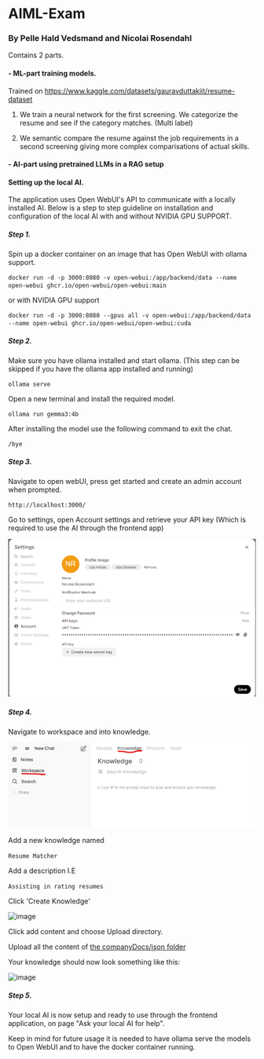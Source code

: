 # AIML-Exam

### By Pelle Hald Vedsmand and Nicolai Rosendahl

Contains 2 parts.

#### - ML-part training models.
Trained on https://www.kaggle.com/datasets/gauravduttakiit/resume-dataset

1. We train a neural network for the first screening. We categorize the resume and see if the category matches. (Multi label)

3. We semantic compare the resume against the job requirements in a second screening giving more complex comparisations of actual skills.

#### - AI-part using pretrained LLMs in a RAG setup

#### Setting up the local AI.

The application uses Open WebUI's API to communicate with a locally installed AI. Below is a step to step guideline on installation and configuration of the local AI with and without NVIDIA GPU SUPPORT.

##### Step 1.
Spin up a docker container on an image that has Open WebUI with ollama support. 

```
docker run -d -p 3000:8080 -v open-webui:/app/backend/data --name open-webui ghcr.io/open-webui/open-webui:main
```

or with NVIDIA GPU support

```
docker run -d -p 3000:8080 --gpus all -v open-webui:/app/backend/data --name open-webui ghcr.io/open-webui/open-webui:cuda
```

##### Step 2.
Make sure you have ollama installed and start ollama. (This step can be skipped if you have the ollama app installed and running)

```
ollama serve
```

Open a new terminal and install the required model.

```
ollama run gemma3:4b
```

After installing the model use the following command to exit the chat.

```
/bye
```
 
##### Step 3.

Navigate to open webUI, press get started and create an admin account when prompted. 

```
http://localhost:3000/
```

Go to settings, open Account settings and retrieve your API key (Which is required to use the AI through the frontend app)

![image](documentation/Local_AI_model/API_key_retrievel.png)

##### Step 4.

Navigate to workspace and into knowledge.

![image](documentation/Local_AI_model/workspace_knowledge.png)

Add a new knowledge named

```Resume Matcher```

Add a description I.E

```Assisting in rating resumes```

Click 'Create Knowledge'

![image](documentation/Local_AI_model/create_knowledge.png)

Click add content and choose Upload directory.

Upload all the content of [the companyDocs/json folder](/companyDocs/json/)

Your knowledge should now look something like this:

![image](documentation/Local_AI_model/knowledge_complete.png)

##### Step 5.

Your local AI is now setup and ready to use through the frontend application, on page "Ask your local AI for help".

Keep in mind for future usage it is needed to have ollama serve the models to Open WebUI and to have the docker container running.